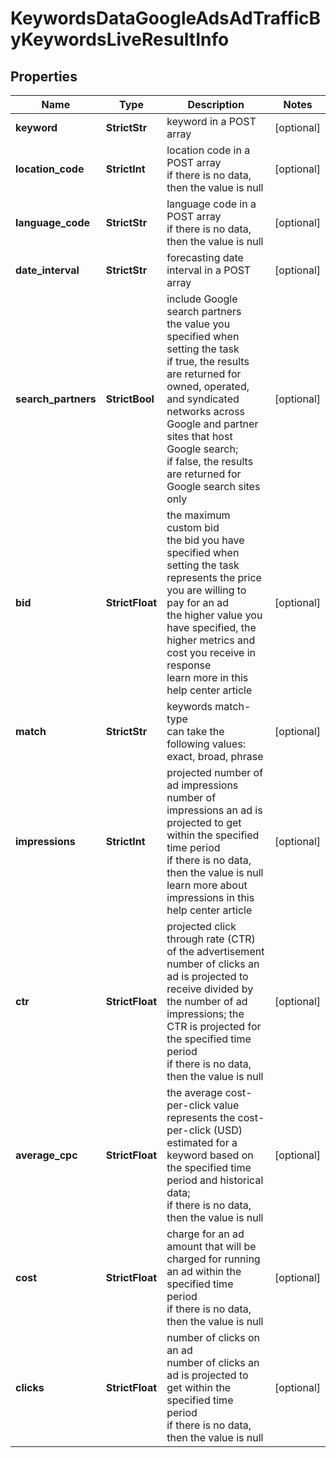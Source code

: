 # KeywordsDataGoogleAdsAdTrafficByKeywordsLiveResultInfo


## Properties

| Name | Type | Description | Notes |
|------------ | ------------- | ------------- | -------------|
**keyword** | **StrictStr** | keyword in a POST array |[optional]|
**location_code** | **StrictInt** | location code in a POST array<br>if there is no data, then the value is null |[optional]|
**language_code** | **StrictStr** | language code in a POST array<br>if there is no data, then the value is null |[optional]|
**date_interval** | **StrictStr** | forecasting date interval in a POST array |[optional]|
**search_partners** | **StrictBool** | include Google search partners<br>the value you specified when setting the task<br>if true, the results are returned for owned, operated, and syndicated networks across Google and partner sites that host Google search;<br>if false, the results are returned for Google search sites only |[optional]|
**bid** | **StrictFloat** | the maximum custom bid<br>the bid you have specified when setting the task<br>represents the price you are willing to pay for an ad<br>the higher value you have specified, the higher metrics and cost you receive in response<br>learn more in this help center article |[optional]|
**match** | **StrictStr** | keywords match-type<br>can take the following values: exact, broad, phrase |[optional]|
**impressions** | **StrictInt** | projected number of ad impressions<br>number of impressions an ad is projected to get within the specified time period<br>if there is no data, then the value is null<br>learn more about impressions in this help center article |[optional]|
**ctr** | **StrictFloat** | projected click through rate (CTR) of the advertisement<br>number of clicks an ad is projected to receive divided by the number of ad impressions; the CTR is projected for the specified time period<br>if there is no data, then the value is null |[optional]|
**average_cpc** | **StrictFloat** | the average cost-per-click value<br>represents the cost-per-click (USD) estimated for a keyword based on the specified time period and historical data;<br>if there is no data, then the value is null |[optional]|
**cost** | **StrictFloat** | charge for an ad<br>amount that will be charged for running an ad within the specified time period<br>if there is no data, then the value is null |[optional]|
**clicks** | **StrictFloat** | number of clicks on an ad<br>number of clicks an ad is projected to get within the specified time period<br>if there is no data, then the value is null |[optional]|